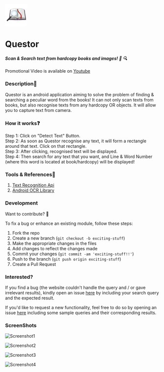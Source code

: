 ![Questor Logo](/app/src/main/res/mipmap-hdpi/ic_launcher.png)  
# Questor  
  
#### __*Scan & Search text from hardcopy books and images! :book: :mag:*__  
Promotional Video is available on [Youtube](https://www.youtube.com/watch?v=YaVWCbv4lvM)  
  
  
### Description:ledger:    
Questor is an android application aiming to solve the problem of finding & searching a peculiar word from the books! It can not only scan texts from books, but also recognise texts from any hardcopy OR objects. It will allow you to capture text from camera.  
  
  
### How it works:question:  
Step 1: Click on "Detect Text" Button.  
Step 2: As soon as Questor recognise any text, it will form a rectangle around that text. Click on that rectangle.  
Step 3: After clicking, recognised text will be displayed.  
Step 4: Then search for any text that you want, and Line & Word Number (where this word is located at book/hardcopy) will be displayed!  
  
  
### Tools & References:wrench:  
1. [Text Recognition Api](https://developers.google.com/vision/text-overview)
2. [Android OCR Library](https://www.abbyy.com/en-apac/mobile-ocr/android-ocr/)
 
  
  
### Development  
  
Want to contribute? **:pencil:**  
  
To fix a bug or enhance an existing module, follow these steps:  
  
1. Fork the repo
2. Create a new branch (`git checkout -b exciting-stuff`)
3. Make the appropriate changes in the files
4. Add changes to reflect the changes made
5. Commit your changes (`git commit -am 'exciting-stuff!!'`)
6. Push to the branch (`git push origin exciting-stuff`)
7. Create a Pull Request  
  
  
### Interested?  
  
If you find a bug (the website couldn't handle the query and / or gave irrelevant results), kindly open an issue [here](https://github.com/thegenuinegourav/Questor/issues/new) by including your search query and the expected result.  
  
If you'd like to request a new functionality, feel free to do so by opening an issue [here](https://github.com/thegenuinegourav/Questor/issues/new) including some sample queries and their corresponding results.  
  
  
### ScreenShots  
  
  
![Screenshot1](https://github.com/thegenuinegourav/Questor/blob/master/screenshots/Screenshot_2016-11-28-18-56-24.png)  
  
  
![Screenshot2](https://github.com/thegenuinegourav/Questor/blob/master/screenshots/Screenshot_2016-11-28-18-56-59.png)  
  
  
![Screenshot3](https://github.com/thegenuinegourav/Questor/blob/master/screenshots/Screenshot_2016-11-28-18-57-59.png)  
  
  
![Screenshot4](https://github.com/thegenuinegourav/Questor/blob/master/screenshots/Screenshot_2016-11-28-18-58-26.png)  
    
  



